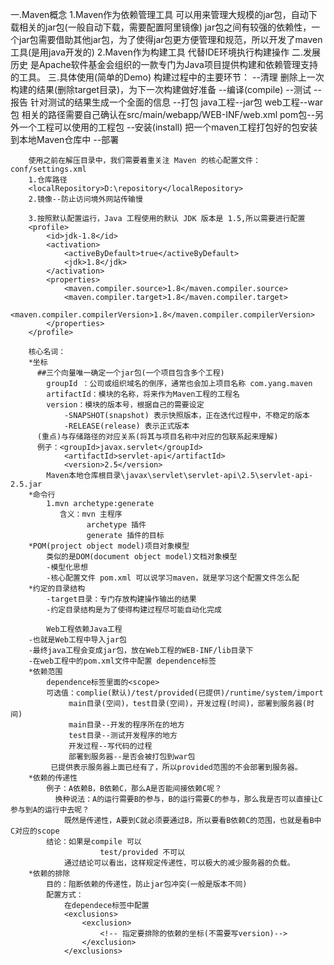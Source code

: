 一.Maven概念
		1.Maven作为依赖管理工具
			可以用来管理大规模的jar包，自动下载相关的jar包(一般自动下载，需要配置阿里镜像)
			jar包之间有较强的依赖性，一个jar包需要借助其他jar包，为了使得jar包更方便管理和规范，所以开发了maven工具(是用java开发的)
		2.Maven作为构建工具
			代替IDE环境执行构建操作
	二.发展历史
		是Apache软件基金会组织的一款专门为Java项目提供构建和依赖管理支持的工具。
	三.具体使用(简单的Demo)
		构建过程中的主要环节：
		--清理
			删除上一次构建的结果(删除target目录)，为下一次构建做好准备
		--编译(compile)
		--测试
		--报告
			针对测试的结果生成一个全面的信息
		--打包
			java工程--jar包
			web工程--war包
				相关的路径需要自己确认在src/main/webapp/WEB-INF/web.xml
			pom包--另外一个工程可以使用的工程包
		--安装(install)
			把一个maven工程打包好的包安装到本地Maven仓库中
		--部署
		
		使用之前在解压目录中，我们需要着重关注 Maven 的核心配置文件：conf/settings.xml
		1.仓库路径
		<localRepository>D:\repository</localRepository>
		2.镜像--防止访问境外网站传输慢
		
		3.按照默认配置运行，Java 工程使用的默认 JDK 版本是 1.5,所以需要进行配置
		<profile>
			<id>jdk-1.8</id>
			<activation>
				<activeByDefault>true</activeByDefault>
				<jdk>1.8</jdk>
			</activation>
			<properties>
				<maven.compiler.source>1.8</maven.compiler.source>
				<maven.compiler.target>1.8</maven.compiler.target>
				<maven.compiler.compilerVersion>1.8</maven.compiler.compilerVersion>
			</properties>
		</profile>

        核心名词：
		*坐标
		  ##三个向量唯一确定一个jar包(一个项目包含多个工程)
			groupId ：公司或组织域名的倒序，通常也会加上项目名称 com.yang.maven
			artifactId：模块的名称，将来作为Maven工程的工程名
			version：模块的版本号，根据自己的需要设定
				-SNAPSHOT(snapshot) 表示快照版本，正在迭代过程中，不稳定的版本
				-RELEASE(release) 表示正式版本
		  (重点)与存储路径的对应关系(将其与项目名称中对应的包联系起来理解)
		  例子：<groupId>javax.servlet</groupId>
				<artifactId>servlet-api</artifactId>
				<version>2.5</version>
			Maven本地仓库根目录\javax\servlet\servlet-api\2.5\servlet-api-2.5.jar
		*命令行
			1.mvn archetype:generate
			   含义：mvn 主程序
					 archetype 插件
					 generate 插件的目标
		*POM(project object model)项目对象模型
			类似的是DOM(document object model)文档对象模型
			-模型化思想
			-核心配置文件 pom.xml 可以说学习maven，就是学习这个配置文件怎么配
		*约定的目录结构
			-target目录：专门存放构建操作输出的结果
			-约定目录结构是为了使得构建过程尽可能自动化完成

            Web工程依赖Java工程
		-也就是Web工程中导入jar包
		-最终java工程会变成jar包，放在Web工程的WEB-INF/lib目录下
		-在web工程中的pom.xml文件中配置 dependence标签
		*依赖范围
			dependence标签里面的<scope>
			可选值：complie(默认)/test/provided(已提供)/runtime/system/import
				 main目录(空间)，test目录(空间)，开发过程(时间)，部署到服务器(时间)
				 main目录--开发的程序所在的地方
				 test目录--测试开发程序的地方
				 开发过程--写代码的过程
				 部署到服务器--是否会被打包到war包
			 已提供表示服务器上面已经有了，所以provided范围的不会部署到服务器。
		*依赖的传递性
			例子：A依赖B，B依赖C，那么A是否能间接依赖C呢？
			  换种说法：A的运行需要B的参与，B的运行需要C的参与，那么我是否可以直接让C参与到A的运行中去呢？
			    既然是传递性，A要到C就必须要通过B，所以要看B依赖C的范围，也就是看B中C对应的scope
			结论：如果是compile 可以
				        test/provided 不可以
				通过结论可以看出，这样规定传递性，可以极大的减少服务器的负载。
		*依赖的排除
			目的：阻断依赖的传递性，防止jar包冲突(一般是版本不同)
			配置方式：
				在dependece标签中配置
				<exclusions>
					<exclusion>
						<!-- 指定要排除的依赖的坐标(不需要写version)-->
					</exclusion>
				</exclusions>